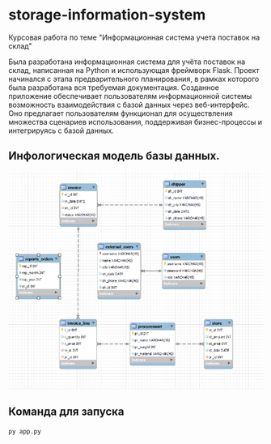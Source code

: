 # storage-information-system

Курсовая работа по теме "Информационная система учета поставок на склад"

Была разработана информационная система для учёта поставок на склад, написанная на Python и использующая фреймворк Flask. Проект начинался с этапа предварительного планирования, в рамках которого была разработана вся требуемая документация. Созданное приложение обеспечивает пользователям информационной системы возможность взаимодействия с базой данных через веб-интерфейс. Оно предлагает пользователям функционал для осуществления множества сценариев использования, поддерживая бизнес-процессы и интегрируясь с базой данных.

## Инфологическая модель базы данных.
![Infological_model](Infological_model.png)

## Команда для запуска
```python
py app.py
```
